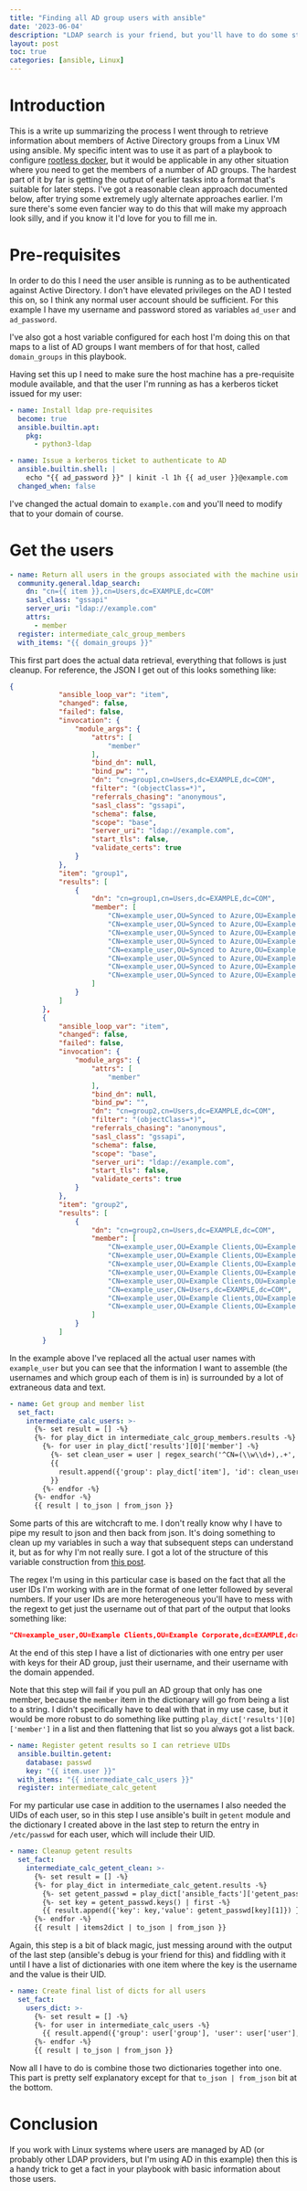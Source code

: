 ```yaml
---
title: "Finding all AD group users with ansible"
date: '2023-06-04'
description: "LDAP search is your friend, but you'll have to do some string parsing"
layout: post
toc: true
categories: [ansible, Linux]
---
```


# Introduction

This is a write up summarizing the process I went through to retrieve information about
members of Active Directory groups from a Linux VM using ansible. My specific intent was
to use it as part of a playbook to configure [rootless docker](https://docs.docker.com/engine/security/rootless/),
but it would be applicable in any other situation where you need to get the members of
a number of AD groups. The hardest part of it by far is getting the output of earlier
tasks into a format that's suitable for later steps. I've got a reasonable clean approach
documented below, after trying some extremely ugly alternate approaches earlier. I'm sure
there's some even fancier way to do this that will make my approach look silly, and if you
know it I'd love for you to fill me in.

# Pre-requisites

In order to do this I need the user ansible is running as to be authenticated against
Active Directory. I don't have elevated privileges on the AD I tested this on, so I think
any normal user account should be sufficient. For this example I have my username and
password stored as variables `ad_user` and `ad_password`.

I've also got a host variable configured for each host I'm doing this on that maps to a
list of AD groups I want members of for that host, called `domain_groups` in this playbook.

Having set this up I need to make sure the host machine has a pre-requisite module available,
and that the user I'm running as has a kerberos ticket issued for my user:

```yml
- name: Install ldap pre-requisites
  become: true
  ansible.builtin.apt:
    pkg:
      - python3-ldap

- name: Issue a kerberos ticket to authenticate to AD
  ansible.builtin.shell: |
    echo "{{ ad_password }}" | kinit -l 1h {{ ad_user }}@example.com
  changed_when: false
```

I've changed the actual domain to `example.com` and you'll need to modify that to your
domain of course.

# Get the users

```yml
- name: Return all users in the groups associated with the machine using LDAP search
  community.general.ldap_search:
    dn: "cn={{ item }},cn=Users,dc=EXAMPLE,dc=COM"
    sasl_class: "gssapi"
    server_uri: "ldap://example.com"
    attrs:
      - member
  register: intermediate_calc_group_members
  with_items: "{{ domain_groups }}"
```

This first part does the actual data retrieval, everything that follows is just cleanup.
For reference, the JSON I get out of this looks something like:

```json
{
            "ansible_loop_var": "item",
            "changed": false,
            "failed": false,
            "invocation": {
                "module_args": {
                    "attrs": [
                        "member"
                    ],
                    "bind_dn": null,
                    "bind_pw": "",
                    "dn": "cn=group1,cn=Users,dc=EXAMPLE,dc=COM",
                    "filter": "(objectClass=*)",
                    "referrals_chasing": "anonymous",
                    "sasl_class": "gssapi",
                    "schema": false,
                    "scope": "base",
                    "server_uri": "ldap://example.com",
                    "start_tls": false,
                    "validate_certs": true
                }
            },
            "item": "group1",
            "results": [
                {
                    "dn": "cn=group1,cn=Users,dc=EXAMPLE,dc=COM",
                    "member": [
                        "CN=example_user,OU=Synced to Azure,OU=Example Client,OU=Example Corporate,dc=EXAMPLE,dc=COM",
                        "CN=example_user,OU=Synced to Azure,OU=Example Client,OU=Example Corporate,dc=EXAMPLE,dc=COM",
                        "CN=example_user,OU=Synced to Azure,OU=Example Client,OU=Example Corporate,dc=EXAMPLE,dc=COM",
                        "CN=example_user,OU=Synced to Azure,OU=Example Client,OU=Example Corporate,dc=EXAMPLE,dc=COM",
                        "CN=example_user,OU=Synced to Azure,OU=Example Client,OU=Example Corporate,dc=EXAMPLE,dc=COM",
                        "CN=example_user,OU=Synced to Azure,OU=Example Client,OU=Example Corporate,dc=EXAMPLE,dc=COM",
                        "CN=example_user,OU=Synced to Azure,OU=Example Client,OU=Example Corporate,dc=EXAMPLE,dc=COM",
                        "CN=example_user,OU=Synced to Azure,OU=Example Client,OU=Example Corporate,dc=EXAMPLE,dc=COM"
                    ]
                }
            ]
        },
        {
            "ansible_loop_var": "item",
            "changed": false,
            "failed": false,
            "invocation": {
                "module_args": {
                    "attrs": [
                        "member"
                    ],
                    "bind_dn": null,
                    "bind_pw": "",
                    "dn": "cn=group2,cn=Users,dc=EXAMPLE,dc=COM",
                    "filter": "(objectClass=*)",
                    "referrals_chasing": "anonymous",
                    "sasl_class": "gssapi",
                    "schema": false,
                    "scope": "base",
                    "server_uri": "ldap://example.com",
                    "start_tls": false,
                    "validate_certs": true
                }
            },
            "item": "group2",
            "results": [
                {
                    "dn": "cn=group2,cn=Users,dc=EXAMPLE,dc=COM",
                    "member": [
                        "CN=example_user,OU=Example Clients,OU=Example Corporate,dc=EXAMPLE,dc=COM",
                        "CN=example_user,OU=Example Clients,OU=Example Corporate,dc=EXAMPLE,dc=COM",
                        "CN=example_user,OU=Example Clients,OU=Example Corporate,dc=EXAMPLE,dc=COM",
                        "CN=example_user,OU=Example Clients,OU=Example Corporate,dc=EXAMPLE,dc=COM",
                        "CN=example_user,OU=Example Clients,OU=Example Corporate,dc=EXAMPLE,dc=COM",
                        "CN=example_user,CN=Users,dc=EXAMPLE,dc=COM",
                        "CN=example_user,OU=Example Clients,OU=Example Corporate,dc=EXAMPLE,dc=COM",
                        "CN=example_user,OU=Example Clients,OU=Example Corporate,dc=EXAMPLE,dc=COM"
                    ]
                }
            ]
        }
```

In the example above I've replaced all the actual user names with `example_user` but you can
see that the information I want to assemble (the usernames and which group each of them is in)
is surrounded by a lot of extraneous data and text.

```yml
- name: Get group and member list
  set_fact:
    intermediate_calc_users: >-
      {%- set result = [] -%}
      {%- for play_dict in intermediate_calc_group_members.results -%}
        {%- for user in play_dict['results'][0]['member'] -%}
          {%- set clean_user = user | regex_search('^CN=(\\w\\d+),.+', '\\1') | first | lower -%}
          {{
            result.append({'group': play_dict['item'], 'id': clean_user, 'user': clean_user + "@EXAMPLE.COM"})
          }}
        {%- endfor -%}
      {%- endfor -%}
      {{ result | to_json | from_json }}
```

Some parts of this are witchcraft to me. I don't really know why I have to pipe my
result to json and then back from json. It's doing something to clean up my variables
in such a way that subsequent steps can understand it, but as for why I'm not really sure.
I got a lot of the structure of this variable construction from
[this post](https://stackoverflow.com/questions/58727924/convert-nested-list-of-dicts-to-dict-in-ansible).

The regex I'm using in this particular case is based on the fact that all the user IDs I'm
working with are in the format of one letter followed by several numbers. If your user IDs
are more heterogeneous you'll have to mess with the regext to get just the username out
of that part of the output that looks something like:

```json
"CN=example_user,OU=Example Clients,OU=Example Corporate,dc=EXAMPLE,dc=COM"
```

At the end of this step I have a list of dictionaries with one entry per user with keys
for their AD group, just their username, and their username with the domain appended.

Note that this step will fail if you pull an AD group that only has one member, because
the `member` item in the dictionary will go from being a list to a string. I didn't specifically
have to deal with that in my use case, but it would be more robust to do something like
putting `play_dict['results'][0]['member']` in a list and then flattening that list so
you always got a list back.

```yml
- name: Register getent results so I can retrieve UIDs
  ansible.builtin.getent:
    database: passwd
    key: "{{ item.user }}"
  with_items: "{{ intermediate_calc_users }}"
  register: intermediate_calc_getent
```

For my particular use case in addition to the usernames I also needed the UIDs of each
user, so in this step I use ansible's built in `getent` module and the dictionary I created
above in the last step to return the entry in `/etc/passwd` for each user, which will include
their UID.

```yml
- name: Cleanup getent results
  set_fact:
    intermediate_calc_getent_clean: >-
      {%- set result = [] -%}
      {%- for play_dict in intermediate_calc_getent.results -%}
        {%- set getent_passwd = play_dict['ansible_facts']['getent_passwd'] -%}
        {%- set key = getent_passwd.keys() | first -%}
        {{ result.append({'key': key,'value': getent_passwd[key][1]}) }}
      {%- endfor -%}
      {{ result | items2dict | to_json | from_json }}
```

Again, this step is a bit of black magic, just messing around with the output of the
last step (ansible's debug is your friend for this) and fiddling with it until I have a
list of dictionaries with one item where the key is the username and the value is their
UID.

```yml
- name: Create final list of dicts for all users
  set_fact:
    users_dict: >-
      {%- set result = [] -%}
      {%- for user in intermediate_calc_users -%}
        {{ result.append({'group': user['group'], 'user': user['user'], 'user': user['user'], 'uid': intermediate_calc_getent_clean[user['user']]})}}
      {%- endfor -%}
      {{ result | to_json | from_json }}
```

Now all I have to do is combine those two dictionaries together into one. This part
is pretty self explanatory except for that `to_json | from_json` bit at the bottom.

# Conclusion

If you work with Linux systems where users are managed by AD (or probably other LDAP providers,
but I'm using AD in this example) then this is a handy trick to get a fact in your playbook
with basic information about those users.